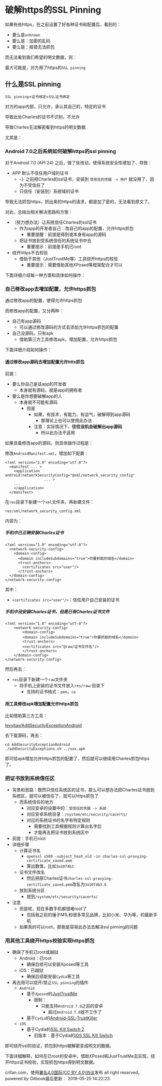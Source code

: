[](#)破解https的SSL Pinning
========================

如果有些https，在之前设置了好各种证书和配置后，看到的：

*   要么是`unknown`
*   要么是：加密的乱码
*   要么是：报错无法抓包

而无法看到我们希望的明文数据，则：

最大可能是，对方用了https的`SSL pinning`

[](#)什么是SSL pinning
-------------------

`SSL pinning`\=`证书绑定`\=`SSL证书绑定`

对方的app内部，只允许，承认其自己的，特定的证书

导致此处Charles的证书不识别，不允许

导致Charles无法解密看到https的明文数据

尤其是：

### [](#)Android 7.0之后系统如何破解https的ssl pinning

对于Android 7.0 (API 24) 之后，做了些改动，使得系统安全性增加了，导致：

*   APP 默认不信任用户域的证书
    *   \-》之前把Charles的ssl证书，安装到 `受信任的凭据 -> 用户` 就没用了，因为不受信任了
    *   只信任（安装到）系统域的证书

导致无法抓包https，抓出来的https的请求，都是加了密的，无法看到原文了。

对此，总结出相关解决思路和方案：

*   （努力想办法）让系统信任Charles的ssl证书
    *   作为app的开发者自己：改自己的app的配置，允许https抓包
        *   重要提醒：前提是得到或本身有app的源码
    *   把证书放到受系统信任的系统证书中去
        *   重要提示：前提是手机已root
*   绕开https不去校验
    *   借助于其他（JustTrustMe等）工具绕开https的校验
        *   重要提示：需要借助其他XPosed等框架配合才可以

下面详细介绍每一种方案和具体如何操作：

### [](#)自己修改app去增加配置，允许https抓包

通过修改app的配置，使得允许https抓包

而修改app的配置，又分两种：

*   自己有app源码
    *   可以通过修改源码的方式去添加允许https抓包的配置
*   自己没源码，只有apk
    *   借助第三方工具修改apk，增加配置，允许https抓包

下面详细介绍如何操作：

#### [](#)通过修改app源码去增加配置允许htts抓包

前提：

*   要么你自己是该app的开发者
    *   本身就有源码，就是app的拥有者
*   要么是你想要破解app的人
    *   本身就不可能有源码
        *   但是
            *   如果，有技术，有能力，有运气，破解得到app源码
                *   那理论上也可以使用此办法
            *   注意：实际情况下，**往往没机会破解出app源码**
                *   所以此办法不适用

如果具备修改app的源码，则具体操作过程是：

修改`AndroidManifest.xml`，增加如下配置：

    <?xml version="1.0" encoding="utf-8"?>
      <manifest ... >
        <application android:networkSecurityConfig="@xml/network_security_config"
                      ... >
        ...
        </application>
      </manifest>
    

在`res`目录下新建一个`xml`文件夹，再新建文件：

`res/xml/network_security_config.xml`

内容为：

##### [](#)手机中已正确安装Charles证书

    <?xml version="1.0" encoding="utf-8"?>
      <network-security-config>
        <domain-config>
          <domain includeSubdomains="true">你要抓取的域名</domain>
          <trust-anchors>
            <certificates src="user"/>
          </trust-anchors>
      </domain-config>
    </network-security-config>
    

其中：

*   `<certificates src="user"/>`：信任用户自己安装的证书

##### [](#)手机中没安装Charles证书，但是已有Charles证书文件

    <?xml version="1.0" encoding="utf-8"?>
        <network-security-config>
            <domain-config>
            <domain includeSubdomains="true">你要抓取的域名</domain>
            <trust-anchors>
            <certificates src="@raw/证书文件名"/>
            </trust-anchors>
        </domain-config>
    </network-security-config>
    

然后再去：

*   `res`目录下新建一个`raw`文件夹
    *   将手机上安装的证书文件放入`res/raw/`目录下
        *   支持的证书格式：`pem`，`ca`

#### [](#)用工具修改apk增加配置允许https抓包

比如借助第三方工具：

[levyitay/AddSecurityExceptionAndroid](https://github.com/levyitay/AddSecurityExceptionAndroid)

去下载源码，再去：

    cd AddSecurityExceptionAndroid
    ./addSecurityExceptions.sh ../xxx.apk
    

即可给apk增加允许https抓包的配置了，然后就可以继续用Charles抓包https了。

### [](#)把证书放到系统信任区

*   背景和思路：既然只信任系统区的证书，那么可以想办法把Charles证书放到系统区，就可以被信任了，就可以https抓包了
    *   而系统信任的地方
        *   对应安卓的设置中的：`受信任的凭据 -> 系统`
        *   对应安卓系统目录：`/system/etc/security/cacerts/`
        *   对应的系统证书的名字有特定规则
            *   需要找到工具根据规则计算出名字后
            *   才能再去把证书放到系统区中
*   前提：手机已root
*   详细步骤
    *   计算证书名
        *   `openssl x509 -subject_hash_old -in charles-ssl-proxying-certificate_saved.pem`
        *   算出数值，比如`3a1074b3`
    *   证书文件改名
        *   然后把原Charles证书`charles-ssl-proxying-certificate_saved.pem`改名为`3a1074b3.0`
    *   放到系统分区
        *   放到`/system/etc/security/cacerts/`
*   注意
    *   但是呢，现在多数手机都很难root了
        *   包括我之前的锤子M1L和很多常见品牌，比如小米、华为等，的最新手机
    *   如果真的可以root，那倒是容易此办法去解决ssl pinning的问题

### [](#)用其他工具绕开https校验实现https抓包

*   确保了手机已root或越狱
    *   Android：已root
        *   确保后续可以安装Xposed等工具
    *   iOS：已越狱
        *   确保后续能安装`Cydia`等工具
*   再去用可以绕开/禁止`SSL pinning`的插件
    *   `Android`
        *   基于`Xposed`的[JustTrustMe](https://github.com/Fuzion24/JustTrustMe)
            *   限制：
                *   只能支持`Android 7.0`之前的安卓
                    *   超过`Android 7.0`就不工作了
        *   基于`Cydia`的[Android-SSL-TrustKiller](https://github.com/iSECPartners/Android-SSL-TrustKiller)
    *   `iOS`
        *   基于Cydia的[SSL Kill Switch 2](https://github.com/nabla-c0d3/ssl-kill-switch2)
            *   旧版本：基于Cydia的[iOS SSL Kill Switch](https://github.com/iSECPartners/ios-ssl-kill-switch)

即可绕开ssl的验证，抓包到https被解密变成明文的数据。

下面详细解释，如何在已root的安卓中，借助XPosed和JustTrustMe去实现，绕开https证书校验，实现抓包https得到明文数据。

crifan.com，使用[署名4.0国际(CC BY 4.0)协议](https://creativecommons.org/licenses/by/4.0/deed.zh)发布 all right reserved，powered by Gitbook最后更新： 2019-05-25 14:22:23
